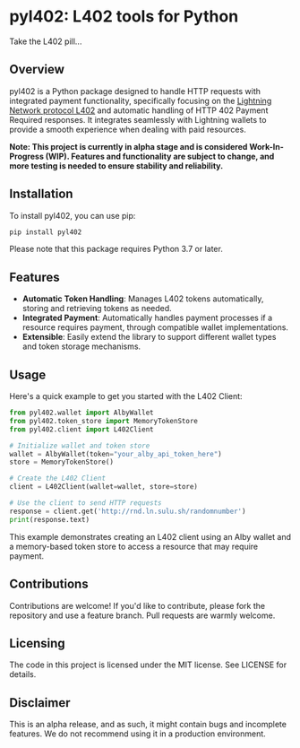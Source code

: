 # pyl402: L402 tools for Python
Take the L402 pill...

## Overview
pyl402  is a Python package designed to handle HTTP requests with integrated payment functionality, specifically focusing on the [Lightning Network protocol L402](https://docs.sulu.sh/docs/l402-demonstration) and automatic handling of HTTP 402 Payment Required responses. It integrates seamlessly with Lightning wallets to provide a smooth experience when dealing with paid resources.

**Note: This project is currently in alpha stage and is considered Work-In-Progress (WIP). Features and functionality are subject to change, and more testing is needed to ensure stability and reliability.**

## Installation

To install pyl402, you can use pip:

```bash
pip install pyl402
```
Please note that this package requires Python 3.7 or later.

## Features

- __Automatic Token Handling__: Manages L402 tokens automatically, storing and retrieving tokens as needed.
- __Integrated Payment__: Automatically handles payment processes if a resource requires payment, through compatible wallet implementations.
- __Extensible__: Easily extend the library to support different wallet types and token storage mechanisms.

## Usage
Here's a quick example to get you started with the L402 Client:

```python
from pyl402.wallet import AlbyWallet
from pyl402.token_store import MemoryTokenStore
from pyl402.client import L402Client

# Initialize wallet and token store
wallet = AlbyWallet(token="your_alby_api_token_here")
store = MemoryTokenStore()

# Create the L402 Client
client = L402Client(wallet=wallet, store=store)

# Use the client to send HTTP requests
response = client.get('http://rnd.ln.sulu.sh/randomnumber')
print(response.text)
```

This example demonstrates creating an L402 client using an Alby wallet and a memory-based token store to access a resource that may require payment. 

## Contributions
Contributions are welcome! If you'd like to contribute, please fork the repository and use a feature branch. Pull requests are warmly welcome.

## Licensing
The code in this project is licensed under the MIT license. See LICENSE for details. 

## Disclaimer
This is an alpha release, and as such, it might contain bugs and incomplete features. We do not recommend using it in a production environment.